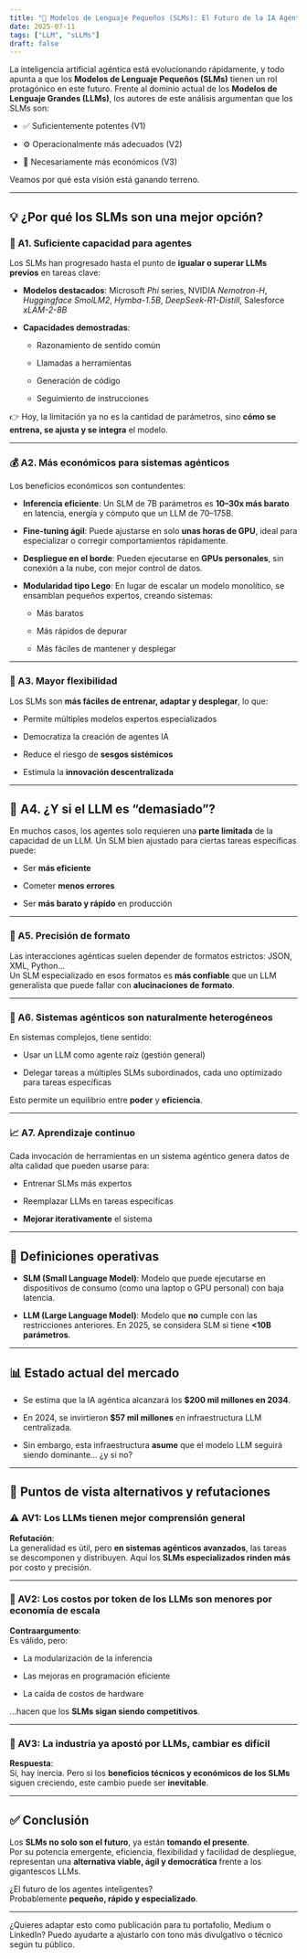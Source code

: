 ```yaml
---
title: "🚀 Modelos de Lenguaje Pequeños (SLMs): El Futuro de la IA Agéntica"
date: 2025-07-11
tags: ["LLM", "sLLMs"]
draft: false
---
```


La inteligencia artificial agéntica está evolucionando rápidamente, y todo apunta a que los **Modelos de Lenguaje Pequeños (SLMs)** tienen un rol protagónico en este futuro. Frente al dominio actual de los **Modelos de Lenguaje Grandes (LLMs)**, los autores de este análisis argumentan que los SLMs son:

- ✅ Suficientemente potentes (V1)
    
- ⚙️ Operacionalmente más adecuados (V2)
    
- 💸 Necesariamente más económicos (V3)
    

Veamos por qué esta visión está ganando terreno.

---

## 💡 ¿Por qué los SLMs son una mejor opción?

### 🧠 A1. Suficiente capacidad para agentes

Los SLMs han progresado hasta el punto de **igualar o superar LLMs previos** en tareas clave:

- **Modelos destacados**: Microsoft _Phi_ series, NVIDIA _Nemotron-H_, _Huggingface SmolLM2_, _Hymba-1.5B_, _DeepSeek-R1-Distill_, Salesforce _xLAM-2-8B_
    
- **Capacidades demostradas**:
    
    - Razonamiento de sentido común
        
    - Llamadas a herramientas
        
    - Generación de código
        
    - Seguimiento de instrucciones
        

👉 Hoy, la limitación ya no es la cantidad de parámetros, sino **cómo se entrena, se ajusta y se integra** el modelo.

---

### 💰 A2. Más económicos para sistemas agénticos

Los beneficios económicos son contundentes:

- **Inferencia eficiente**: Un SLM de 7B parámetros es **10–30x más barato** en latencia, energía y cómputo que un LLM de 70–175B.
    
- **Fine-tuning ágil**: Puede ajustarse en solo **unas horas de GPU**, ideal para especializar o corregir comportamientos rápidamente.
    
- **Despliegue en el borde**: Pueden ejecutarse en **GPUs personales**, sin conexión a la nube, con mejor control de datos.
    
- **Modularidad tipo Lego**: En lugar de escalar un modelo monolítico, se ensamblan pequeños expertos, creando sistemas:
    
    - Más baratos
        
    - Más rápidos de depurar
        
    - Más fáciles de mantener y desplegar
        

---

### 🧩 A3. Mayor flexibilidad

Los SLMs son **más fáciles de entrenar, adaptar y desplegar**, lo que:

- Permite múltiples modelos expertos especializados
    
- Democratiza la creación de agentes IA
    
- Reduce el riesgo de **sesgos sistémicos**
    
- Estimula la **innovación descentralizada**
    

---

## 🔧 A4. ¿Y si el LLM es “demasiado”?

En muchos casos, los agentes solo requieren una **parte limitada** de la capacidad de un LLM. Un SLM bien ajustado para ciertas tareas específicas puede:

- Ser **más eficiente**
    
- Cometer **menos errores**
    
- Ser **más barato y rápido** en producción
    

---

### 🎯 A5. Precisión de formato

Las interacciones agénticas suelen depender de formatos estrictos: JSON, XML, Python...  
Un SLM especializado en esos formatos es **más confiable** que un LLM generalista que puede fallar con **alucinaciones de formato**.

---

### 🧬 A6. Sistemas agénticos son naturalmente heterogéneos

En sistemas complejos, tiene sentido:

- Usar un LLM como agente raíz (gestión general)
    
- Delegar tareas a múltiples SLMs subordinados, cada uno optimizado para tareas específicas
    

Esto permite un equilibrio entre **poder** y **eficiencia**.

---

### 📈 A7. Aprendizaje continuo

Cada invocación de herramientas en un sistema agéntico genera datos de alta calidad que pueden usarse para:

- Entrenar SLMs más expertos
    
- Reemplazar LLMs en tareas específicas
    
- **Mejorar iterativamente** el sistema
    

---

## 📖 Definiciones operativas

- **SLM (Small Language Model)**: Modelo que puede ejecutarse en dispositivos de consumo (como una laptop o GPU personal) con baja latencia.
    
- **LLM (Large Language Model)**: Modelo que **no** cumple con las restricciones anteriores. En 2025, se considera SLM si tiene **<10B parámetros**.
    

---

## 📊 Estado actual del mercado

- Se estima que la IA agéntica alcanzará los **$200 mil millones en 2034**.
    
- En 2024, se invirtieron **$57 mil millones** en infraestructura LLM centralizada.
    
- Sin embargo, esta infraestructura **asume** que el modelo LLM seguirá siendo dominante... ¿y si no?
    

---

## 🧠 Puntos de vista alternativos y refutaciones

### ⚠️ AV1: Los LLMs tienen mejor comprensión general

**Refutación**:  
La generalidad es útil, pero **en sistemas agénticos avanzados**, las tareas se descomponen y distribuyen. Aquí los **SLMs especializados rinden más** por costo y precisión.

---

### 💸 AV2: Los costos por token de los LLMs son menores por economía de escala

**Contraargumento**:  
Es válido, pero:

- La modularización de la inferencia
    
- Las mejoras en programación eficiente
    
- La caída de costos de hardware
    

...hacen que los **SLMs sigan siendo competitivos**.

---

### 🧭 AV3: La industria ya apostó por LLMs, cambiar es difícil

**Respuesta**:  
Sí, hay inercia. Pero si los **beneficios técnicos y económicos de los SLMs** siguen creciendo, este cambio puede ser **inevitable**.

---

## ✅ Conclusión

Los **SLMs no solo son el futuro**, ya están **tomando el presente**.  
Por su potencia emergente, eficiencia, flexibilidad y facilidad de despliegue, representan una **alternativa viable, ágil y democrática** frente a los gigantescos LLMs.

¿El futuro de los agentes inteligentes?  
Probablemente **pequeño, rápido y especializado**.

---

¿Quieres adaptar esto como publicación para tu portafolio, Medium o LinkedIn? Puedo ayudarte a ajustarlo con tono más divulgativo o técnico según tu público.